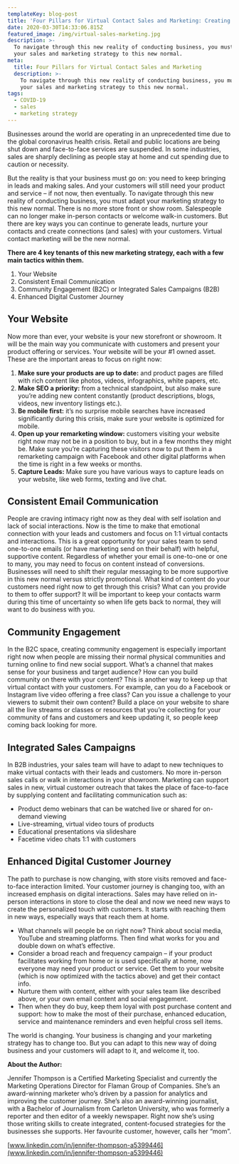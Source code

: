 ```yaml
---
templateKey: blog-post
title: 'Four Pillars for Virtual Contact Sales and Marketing: Creating the New Normal'
date: 2020-03-30T14:33:06.815Z
featured_image: /img/virtual-sales-marketing.jpg
description: >-
  To navigate through this new reality of conducting business, you must adapt
  your sales and marketing strategy to this new normal.
meta:
  title: Four Pillars for Virtual Contact Sales and Marketing
  description: >-
    To navigate through this new reality of conducting business, you must adapt
    your sales and marketing strategy to this new normal.
tags:
  - COVID-19
  - sales
  - marketing strategy
---
```

Businesses around the world are operating in an unprecedented time due to the global coronavirus health crisis. Retail and public locations are being shut down and face-to-face services are suspended. In some industries, sales are sharply declining as people stay at home and cut spending due to caution or necessity.

But the reality is that your business must go on: you need to keep bringing in leads and making sales. And your customers will still need your product and service – if not now, then eventually. To navigate through this new reality of conducting business, you must adapt your marketing strategy to this new normal. There is no more store front or show room. Salespeople can no longer make in-person contacts or welcome walk-in customers. But there are key ways you can continue to generate leads, nurture your contacts and create connections (and sales) with your customers. Virtual contact marketing will be the new normal.

**There are 4 key tenants of this new marketing strategy, each with a few main tactics within them.**

1. Your Website
2. Consistent Email Communication
3. Community Engagement (B2C) or Integrated Sales Campaigns (B2B)
4. Enhanced Digital Customer Journey

## Your Website

Now more than ever, your website is your new storefront or showroom. It will be the main way you communicate with customers and present your product offering or services. Your website will be your #1 owned asset. These are the important areas to focus on right now:

1. **Make sure your products are up to date:** and product pages are filled with rich content like photos, videos, infographics, white papers, etc.
2. **Make SEO a priority:** from a technical standpoint, but also make sure you’re adding new content constantly (product descriptions, blogs, videos, new inventory listings etc.).
3. **Be mobile first:** it’s no surprise mobile searches have increased significantly during this crisis, make sure your website is optimized for mobile.
4. **Open up your remarketing window:** customers visiting your website right now may not be in a position to buy, but in a few months they might be. Make sure you’re capturing these visitors now to put them in a remarketing campaign with Facebook and other digital platforms when the time is right in a few weeks or months.
5. **Capture Leads:** Make sure you have various ways to capture leads on your website, like web forms, texting and live chat.

## Consistent Email Communication

People are craving intimacy right now as they deal with self isolation and lack of social interactions. Now is the time to make that emotional connection with your leads and customers and focus on 1:1 virtual contacts and interactions. This is a great opportunity for your sales team to send one-to-one emails (or have marketing send on their behalf) with helpful, supportive content. Regardless of whether your email is one-to-one or one to many, you may need to focus on content instead of conversions. Businesses will need to shift their regular messaging to be more supportive in this new normal versus strictly promotional. What kind of content do your customers need right now to get through this crisis? What can you provide to them to offer support? It will be important to keep your contacts warm during this time of uncertainty so when life gets back to normal, they will want to do business with you.

## Community Engagement

In the B2C space, creating community engagement is especially important right now when people are missing their normal physical communities and turning online to find new social support. What’s a channel that makes sense for your business and target audience? How can you build community on there with your content? This is another way to keep up that virtual contact with your customers. For example, can you do a Facebook or Instagram live video offering a free class? Can you issue a challenge to your viewers to submit their own content? Build a place on your website to share all the live streams or classes or resources that you’re collecting for your community of fans and customers and keep updating it, so people keep coming back looking for more.

## Integrated Sales Campaigns

In B2B industries, your sales team will have to adapt to new techniques to make virtual contacts with their leads and customers. No more in-person sales calls or walk in interactions in your showroom. Marketing can support sales in new, virtual customer outreach that takes the place of face-to-face by supplying content and facilitating communication such as:

* Product demo webinars that can be watched live or shared for on-demand viewing
* Live-streaming, virtual video tours of products
* Educational presentations via slideshare
* Facetime video chats 1:1 with customers

## Enhanced Digital Customer Journey

The path to purchase is now changing, with store visits removed and face-to-face interaction limited. Your customer journey is changing too, with an increased emphasis on digital interactions. Sales may have relied on in-person interactions in store to close the deal and now we need new ways to create the personalized touch with customers. It starts with reaching them in new ways, especially ways that reach them at home.

* What channels will people be on right now? Think about social media, YouTube and streaming platforms. Then find what works for you and double down on what’s effective.
* Consider a broad reach and frequency campaign – if your product facilitates working from home or is used specifically at home, now everyone may need your product or service. Get them to your website (which is now optimized with the tactics above) and get their contact info.
* Nurture them with content, either with your sales team like described above, or your own email content and social engagement.
* Then when they do buy, keep them loyal with post purchase content and support: how to make the most of their purchase, enhanced education, service and maintenance reminders and even helpful cross sell items.

The world is changing. Your business is changing and your marketing strategy has to change too. But you can adapt to this new way of doing business and your customers will adapt to it, and welcome it, too.





**About the Author:** 

Jennifer Thompson is a Certified Marketing Specialist and currently the Marketing Operations Director for Flaman Group of Companies. She’s an award-winning marketer who’s driven by a passion for analytics and improving the customer journey. She’s also an award-winning journalist, with a Bachelor of Journalism from Carleton University, who was formerly a reporter and then editor of a weekly newspaper. Right now she’s using those writing skills to create integrated, content-focused strategies for the businesses she supports. Her favourite customer, however, calls her “mom”.

[www.linkedin.com/in/jennifer-thompson-a5399446](www.linkedin.com/in/jennifer-thompson-a5399446)
